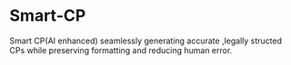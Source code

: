 # Smart-CP
Smart CP(AI enhanced) seamlessly generating accurate ,legally structed CPs while preserving formatting and reducing human error.
